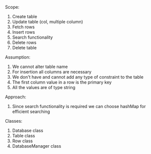Scope:

1. Create table
2. Update table (col, multiple column)
3. Fetch rows
4. Insert rows
5. Search functionality
6. Delete rows 
7. Delete table

Assumption:

1. We cannot alter table name
2. For insertion all columns are necessary
3. We don't have and cannot add any type of constraint to the table
4. The first column value in a row is the primary key
5. All the values are of type string

Approach:

1. Since search functionality is required we can choose hashMap for efficient searching

Classes:

1. Database class
2. Table class
3. Row class
4. DatabaseManager class
